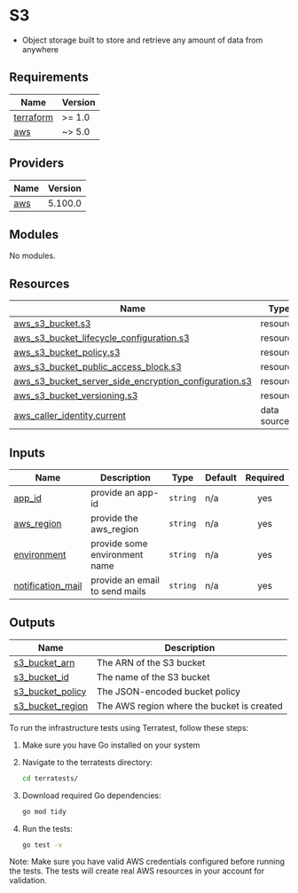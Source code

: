 # S3

* Object storage built to store and retrieve any amount of data from anywhere

<!-- BEGIN_TF_DOCS -->
## Requirements

| Name | Version |
|------|---------|
| <a name="requirement_terraform"></a> [terraform](#requirement\_terraform) | >= 1.0 |
| <a name="requirement_aws"></a> [aws](#requirement\_aws) | ~> 5.0 |

## Providers

| Name | Version |
|------|---------|
| <a name="provider_aws"></a> [aws](#provider\_aws) | 5.100.0 |

## Modules

No modules.

## Resources

| Name | Type |
|------|------|
| [aws_s3_bucket.s3](https://registry.terraform.io/providers/hashicorp/aws/latest/docs/resources/s3_bucket) | resource |
| [aws_s3_bucket_lifecycle_configuration.s3](https://registry.terraform.io/providers/hashicorp/aws/latest/docs/resources/s3_bucket_lifecycle_configuration) | resource |
| [aws_s3_bucket_policy.s3](https://registry.terraform.io/providers/hashicorp/aws/latest/docs/resources/s3_bucket_policy) | resource |
| [aws_s3_bucket_public_access_block.s3](https://registry.terraform.io/providers/hashicorp/aws/latest/docs/resources/s3_bucket_public_access_block) | resource |
| [aws_s3_bucket_server_side_encryption_configuration.s3](https://registry.terraform.io/providers/hashicorp/aws/latest/docs/resources/s3_bucket_server_side_encryption_configuration) | resource |
| [aws_s3_bucket_versioning.s3](https://registry.terraform.io/providers/hashicorp/aws/latest/docs/resources/s3_bucket_versioning) | resource |
| [aws_caller_identity.current](https://registry.terraform.io/providers/hashicorp/aws/latest/docs/data-sources/caller_identity) | data source |

## Inputs

| Name | Description | Type | Default | Required |
|------|-------------|------|---------|:--------:|
| <a name="input_app_id"></a> [app\_id](#input\_app\_id) | provide an app-id | `string` | n/a | yes |
| <a name="input_aws_region"></a> [aws\_region](#input\_aws\_region) | provide the aws\_region | `string` | n/a | yes |
| <a name="input_environment"></a> [environment](#input\_environment) | provide some environment name | `string` | n/a | yes |
| <a name="input_notification_mail"></a> [notification\_mail](#input\_notification\_mail) | provide an email to send mails | `string` | n/a | yes |

## Outputs

| Name | Description |
|------|-------------|
| <a name="output_s3_bucket_arn"></a> [s3\_bucket\_arn](#output\_s3\_bucket\_arn) | The ARN of the S3 bucket |
| <a name="output_s3_bucket_id"></a> [s3\_bucket\_id](#output\_s3\_bucket\_id) | The name of the S3 bucket |
| <a name="output_s3_bucket_policy"></a> [s3\_bucket\_policy](#output\_s3\_bucket\_policy) | The JSON-encoded bucket policy |
| <a name="output_s3_bucket_region"></a> [s3\_bucket\_region](#output\_s3\_bucket\_region) | The AWS region where the bucket is created |
<!-- END_TF_DOCS -->

<!-- Terratest Executions -->
To run the infrastructure tests using Terratest, follow these steps:

1. Make sure you have Go installed on your system
2. Navigate to the terratests directory:
   ```bash
   cd terratests/
   ```

3. Download required Go dependencies:
   ```bash
   go mod tidy
   ```

4. Run the tests:
   ```bash
   go test -v
   ```

Note: Make sure you have valid AWS credentials configured before running the tests. The tests will create real AWS resources in your account for validation.
<!-- END Terratest Executions-->